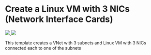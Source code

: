 # Create a Linux VM with 3 NICs (Network Interface Cards)

<a href="https://portal.azure.com/#create/Microsoft.Template/uri/https%3A%2F%2Fraw.githubusercontent.com%2Fderdanu%2Fazure-vm-multible-nic-subnet-linux%2Fmaster%2Fazuredeploy.json" target="_blank">
    <img src="http://azuredeploy.net/deploybutton.png"/>
</a>
<a href="http://armviz.io/#/?load=https%3A%2F%2Fraw.githubusercontent.com%2Fderdanu%2Fazure-vm-multible-nic-subnet-linux%2Fmaster%2Fazuredeploy.json" target="_blank">
    <img src="http://armviz.io/visualizebutton.png"/>
</a>

This template creates a VNet with 3 subnets and Linux VM with 3 NICs connected each to one of the subnets
